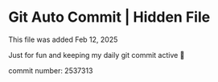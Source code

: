# Git Auto Commit | Hidden File

This file was added Feb 12, 2025

Just for fun and keeping my daily git commit active 🤪

commit number: 2537313
